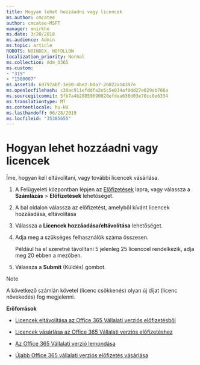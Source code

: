 ```yaml
---
title: Hogyan lehet hozzáadni vagy licencek
ms.author: cmcatee
author: cmcatee-MSFT
manager: mnirkhe
ms.date: 3/20/2018
ms.audience: Admin
ms.topic: article
ROBOTS: NOINDEX, NOFOLLOW
localization_priority: Normal
ms.collection: Adm_O365
ms.custom:
- "319"
- "1500007"
ms.assetid: 69797abf-3e60-4be2-b0a7-26022a14397e
ms.openlocfilehash: c30ac911efddfa2e5c5e034af0dd27e029ab706a
ms.sourcegitcommit: 5fb7a4b28859690020efdea630d03e70cc0e6334
ms.translationtype: MT
ms.contentlocale: hu-HU
ms.lasthandoff: 06/28/2019
ms.locfileid: "35385655"
---
```

# <a name="how-to-add-or-reduce-licenses"></a>Hogyan lehet hozzáadni vagy licencek

Íme, hogyan kell eltávolítani, vagy további licencek vásárlása.
  
1. A Felügyeleti központban lépjen az [Előfizetések](https://go.microsoft.com/fwlink/p/?linkid=842054) lapra, vagy válassza a **Számlázás** \> **Előfizetések** lehetőséget.

2. A bal oldalon válassza az előfizetést, amelyből kívánt licencek hozzáadása, eltávolítása

3. Válassza a **Licencek hozzáadása/eltávolítása** lehetőséget.

4. Adja meg a szükséges felhasználók száma összesen.

    Például ha el szeretné távolítani 5 jelenleg 25 licenccel rendelkezik, adja meg 20 ebben a mezőben.

5. Válassza a **Submit** (Küldés) gombot.

> [!NOTE]
> A következő számlán követel (licenc csökkenés) olyan új díjat (licenc növekedés) fog megjelenni.
  
 **Erőforrások**
  
- [Licencek eltávolítása az Office 365 Vállalati verziós előfizetésből](https://support.office.com/article/9c64d127-e2dd-4ecc-81f5-2f87e5a74803)

- [Licencek vásárlása az Office 365 Vállalati verziós előfizetéshez](https://support.office.com/article/36081d8d-b3fa-4948-8c34-e217bba825e1)

- [Az Office 365 Vállalati verzió lemondása](https://support.office.com/article/b1bc0bef-4608-4601-813a-cdd9f746709a)

- [Újabb Office 365 vállalati verziós előfizetés vásárlása](https://support.office.com/article/fab3b86c-3359-4042-8692-5d4dc7550b7c)
